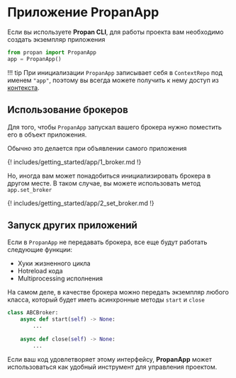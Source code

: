 # Приложение **PropanApp**

Если вы используете **Propan CLI**, для работы проекта вам необходимо создать экземпляр приложения

```python
from propan import PropanApp
app = PropanApp()
```

!!! tip
    При инициализации `PropanApp` записывает себя в `ContextRepo` под именем `"app"`, поэтому вы всегда можете получить к нему доступ из [контекста](../5_dependency/2_context).

## Использование брокеров

Для того, чтобы `PropanApp` запускал вашего брокера нужно поместить его в объект приложения.

Обычно это делается при объявлении самого приложения

{! includes/getting_started/app/1_broker.md !}

Но, иногда вам может понадобиться инициализировать брокера в другом месте. В таком случае, вы можете использовать метод `app.set_broker`

{! includes/getting_started/app/2_set_broker.md !}

## Запуск других приложений

Если в `PropanApp` не передавать брокера, все еще будут работать следующие функции:

* Хуки жизненного цикла
* Hotreload кода
* Multiprocessing исполнения

На самом деле, в качестве брокера можно передать экземпляр любого класса, который будет иметь асинхронные методы `start` и `close`

```python
class ABCBroker:
    async def start(self) -> None:
        ...
    
    async def close(self) -> None:
        ...
```

Если ваш код удовлетворяет этому интерфейсу, **PropanApp** может использоваться как удобный инструмент для управления проектом.